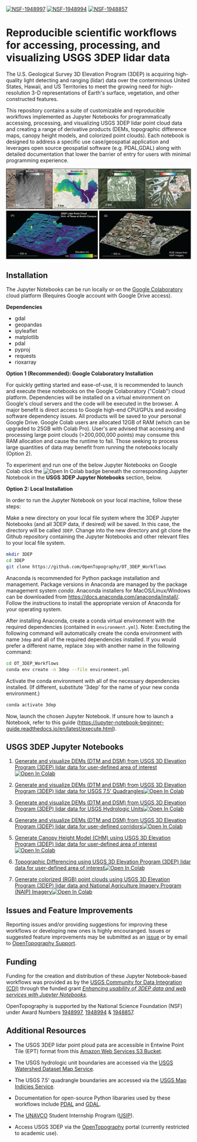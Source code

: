 [![NSF-1948997](https://img.shields.io/badge/NSF-1948997-blue.svg)](https://nsf.gov/awardsearch/showAward?AWD_ID=1948997) 
[![NSF-1948994](https://img.shields.io/badge/NSF-1948994-blue.svg)](https://nsf.gov/awardsearch/showAward?AWD_ID=1948994)
[![NSF-1948857](https://img.shields.io/badge/NSF-1948857-blue.svg)](https://nsf.gov/awardsearch/showAward?AWD_ID=1948857)

# Reproducible scientific workflows for accessing, processing, and visualizing USGS 3DEP lidar data
The U.S. Geological Survey 3D Elevation Program (3DEP) is acquiring high-quality light detecting and ranging (lidar) data over the conterminous United States, Hawaii, and US Territories to meet the growing need for high-resolution 3-D representations of Earth's surface, vegetation, and other constructed features.

This repository contains a suite of customizable and reproducible workflows implemented as Jupyter Notebooks for programmatically accessing, processing, and visualizing USGS 3DEP lidar point cloud data and creating a range of derivative products (DEMs, topographic difference maps, canopy height models, and colorized point clouds). Each notebook is designed to address a specific use case/geospatial application and leverages open source geospatial software (e.g. PDAL,GDAL) along with detailed documentation that lower the barrier of entry for users with minimal programming experience. 

![workflow_examples](docs/img/example_workflows.png)

## Installation
The Jupyter Notebooks can be run locally or on the <a href="https://colab.research.google.com/">Google Colaboratory</a> cloud platform (Requires Google account with Google Drive access).

**Dependencies**
* gdal
* geopandas
* ipyleaflet
* matplotlib
* pdal
* pyproj
* requests
* rioxarray

**Option 1 (Recommended): Google Colaboratory Installation**

For quickly getting started and ease-of-use, it is recommended to launch and execute these notebooks on the Google Colaboratory ("Colab") cloud platform. Dependencies will be installed on a virtual environment on Google's cloud servers and the code will be executed in the browser. A major benefit is direct access to Google high-end CPU/GPUs and avoiding software dependency issues. All products will be saved to your personal Google Drive. Google Colab users are allocated 12GB of RAM (which can be upgraded to 25GB with Colab Pro). User's are advised that accessing and processing large point clouds (>200,000,000 points) may consume this RAM allocation and cause the runtime to fail. Those seeking to process large quantities of data may benefit from running the notebooks locally (Option 2). 

To experiment and run one of the below Jupyter Notebooks on Google Colab click the ![Open In Colab](https://colab.research.google.com/assets/colab-badge.svg) badge beneath the corresponding Jupyter Notebook in the **USGS 3DEP Jupyter Notebooks** section, below.

**Option 2: Local Installation**

In order to run the Jupyter Notebook on your local machine, follow these steps:

Make a new directory on your local file system where the 3DEP Jupyter Notebooks (and all 3DEP data, if desired) will be saved. In this case, the directory will be called `3DEP`. Change into the new directory and git clone the Github repository containing the Jupyter Notebooks and other relevant files to your local file system.

```bash
mkdir 3DEP
cd 3DEP
git clone https://github.com/OpenTopography/OT_3DEP_Workflows
```

Anaconda is recommended for Python package installation and management. Package versions in Anaconda are managed by the package management system *conda*. Anaconda installers for MacOS/Linux/Windows can be downloaded from https://docs.anaconda.com/anaconda/install/. Follow the instructions to install the appropriate version of Anaconda for your operating system.

After installing Anaconda, create a conda virtual environment with the required dependencies (contained in `environment.yml`). Note: Exectuting the following command will automatically create the conda environment with name `3dep` and all of the required dependencies installed. If you would prefer a different name, replace `3dep` with another name in the following command:

```bash
cd OT_3DEP_Workflows
conda env create -n 3dep --file environment.yml
```

Activate the conda environment with all of the necessary dependencies installed. (If different, substitute '3dep' for the name of your new conda environment.)

```bash
conda activate 3dep
```

Now, launch the chosen Jupyter Notebook. If unsure how to launch a Notebook, refer to this guide (https://jupyter-notebook-beginner-guide.readthedocs.io/en/latest/execute.html). 

## USGS 3DEP Jupyter Notebooks

1. [Generate and visualize DEMs (DTM and DSM) from USGS 3D Elevation Program (3DEP) lidar data for user-defined area of interest](https://github.com/OpenTopography/OT_3DEP_Workflows/blob/main/notebooks/01_3DEP_Generate_DEM_User_AOI.ipynb)[![Open In Colab](https://colab.research.google.com/assets/colab-badge.svg)](https://colab.research.google.com/github/OpenTopography/OT_3DEP_Workflows/blob/main/notebooks/01_3DEP_Generate_DEM_User_AOI.ipynb) <br>

2. [Generate and visualize DEMs (DTM and DSM) from USGS 3D Elevation Program (3DEP) lidar data for USGS 7.5’ Quadrangles](https://github.com/OpenTopography/OT_3DEP_Workflows/blob/main/notebooks/02_3DEP_Generate_DEM_USGS_7.5_Quadrangles.ipynb)[![Open In Colab](https://colab.research.google.com/assets/colab-badge.svg)](https://colab.research.google.com/github/OpenTopography/OT_3DEP_Workflows/blob/main/notebooks/02_3DEP_Generate_DEM_USGS_7.5_Quadrangles.ipynb) <br>

3. [Generate and visualize DEMs (DTM and DSM) from USGS 3D Elevation Program (3DEP) lidar data for USGS Hydrologic Units](https://github.com/OpenTopography/OT_3DEP_Workflows/blob/main/notebooks/03_3DEP_Generate_DEM_USGS_HUCs.ipynb)[![Open In Colab](https://colab.research.google.com/assets/colab-badge.svg)](https://colab.research.google.com/github/OpenTopography/OT_3DEP_Workflows/blob/main/notebooks/03_3DEP_Generate_DEM_USGS_HUCs.ipynb) <br>

4. [Generate and visualize DEMs (DTM and DSM) from USGS 3D Elevation Program (3DEP) lidar data for user-defined corridors](https://github.com/OpenTopography/OT_3DEP_Workflows/blob/main/notebooks/04_3DEP_Generate_DEM_Corridors.ipynb)[![Open In Colab](https://colab.research.google.com/assets/colab-badge.svg)](https://colab.research.google.com/github/OpenTopography/OT_3DEP_Workflows/blob/main/notebooks/04_3DEP_Generate_DEM_Corridors.ipynb) <br>

5. [Generate Canopy Height Model (CHM) using USGS 3D Elevation Program (3DEP) lidar data for user-defined area of interest](https://github.com/OpenTopography/OT_3DEP_Workflows/blob/main/notebooks/05_3DEP_Generate_Canopy_Height_Models_User_AOI.ipynb)[![Open In Colab](https://colab.research.google.com/assets/colab-badge.svg)](https://colab.research.google.com/github/OpenTopography/OT_3DEP_Workflows/blob/main/notebooks/05_3DEP_Generate_Canopy_Height_Models_User_AOI.ipynb) <br>

6. [Topographic Differencing using USGS 3D Elevation Program (3DEP) lidar data for user-defined area of interest](https://github.com/OpenTopography/OT_3DEP_Workflows/blob/main/notebooks/06_3DEP_Topographic_Differencing.ipynb)[![Open In Colab](https://colab.research.google.com/assets/colab-badge.svg)](https://colab.research.google.com/github/OpenTopography/OT_3DEP_Workflows/blob/main/notebooks/06_3DEP_Topographic_Differencing.ipynb) <br>

7. [Generate colorized (RGB) point clouds using USGS 3D Elevation Program (3DEP) lidar data and National Agriculture Imagery Program (NAIP) Imagery](https://github.com/OpenTopography/OT_3DEP_Workflows/blob/main/notebooks/07_3DEP_Generate_Colorized_PointClouds.ipynb)[![Open In Colab](https://colab.research.google.com/assets/colab-badge.svg)](https://colab.research.google.com/github/OpenTopography/OT_3DEP_Workflows/blob/main/notebooks/07_3DEP_Generate_Colorized_PointClouds.ipynb)

## Issues and Feature Improvements

Reporting issues and/or providing suggestions for improving these workflows or developing new ones is highly encouranged. Issues or suggested feature improvements may be submitted as an <a href="https://github.com/OpenTopography/OT_3DEP_Workflows/issues">issue</a> or by email to <a href="https://opentopography.org/contact">OpenTopography Support</a>.   

## Funding 

Funding for the creation and distribution of these Jupyter Notebook-based workflows was provided as by the <a href="https://www.usgs.gov/centers/community-for-data-integration-cdi">USGS Community for Data Integration (CDI)</a> through the funded grant <a href="https://www.usgs.gov/centers/community-for-data-integration-cdi/science/enhancing-usability-3dep-data-and-web-services"> *Enhancing usability of 3DEP data and web services with Jupyter Notebooks*</a>. 

OpenTopography is supported by the National Science Foundation (NSF) under Award Numbers <a href="https://nsf.gov/awardsearch/showAward?AWD_ID=1948997">1948997</a>, <a href="https://nsf.gov/awardsearch/showAward?AWD_ID=1948994">1948994</a> & <a href ="https://nsf.gov/awardsearch/showAward?AWD_ID=1948857">1948857</a>.

## Additional Resources

- The USGS 3DEP lidar point ploud pata are accessible in Entwine Point Tile (EPT) format from this <a href="https://registry.opendata.aws/usgs-lidar/">Amazon Web Services S3 Bucket</a>.

- The USGS hydrologic unit boundaries are accessed via the <a href="https://hydro.nationalmap.gov/arcgis/rest/services/wbd/MapServer">USGS Watershed Dataset Map Service</a>.

- The USGS 7.5' quadrangle boundaries are accessed via the <a href="https://carto.nationalmap.gov/arcgis/rest/services/map_indices/MapServer"> USGS Map Indicies Service</a>.

- Documentation for open-source Python libararies used by these workflows include <a href="https://pdal.dev/en/latest/">PDAL</a> and <a href="https://gdal.org/">GDAL</a>.

- The <a href="https://www.unavco.org/">UNAVCO</a> Student Internship Program (<a href="https://www.unavco.org/education/student-internships/unavco-student-internship-program/">USIP</a>).

- Access USGS 3DEP via the <a href="https://portal.opentopography.org/datasets">OpenTopography</a> portal (currently restricted to academic use).
